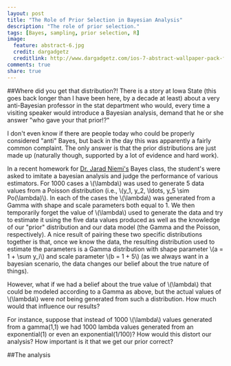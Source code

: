 ```yaml
---
layout: post
title: "The Role of Prior Selection in Bayesian Analysis"
description: "The role of prior selection."
tags: [Bayes, sampling, prior selection, R]
image:
  feature: abstract-6.jpg
  credit: dargadgetz
  creditlink: http://www.dargadgetz.com/ios-7-abstract-wallpaper-pack-for-iphone-5-and-ipod-touch-retina/
comments: true
share: true
---
```


##Where did you get that distribution?!
There is a story at Iowa State (this goes back longer than I have been here, 
by a decade at least) about a very anti-Bayesian professor in the stat department
who would, every time a visiting speaker would introduce a Bayesian analysis, 
demand that he or she answer "who gave your that prior!?" 

I don't even know if there are people today who could be
properly considered "anti" Bayes, but back in the day this was apparently
a fairly common complaint. The only answer is that the prior distributions
are just made up (naturally though, supported by a lot of evidence and hard work).

In a recent homework for [Dr. Jarad Niemi's](http://niemiconsulting.com) Bayes class,
the student's were asked to imitate a bayesian analysis and judge the performance
of various estimators. For 1000 cases a \\(\lambda\\) was used to generate 5 data 
values from a Poisson distribution (i.e., \\(y_1, y_2, \ldots, y_5 \sim Po(\lambda)\\).
In each of the cases the \\(\lambda\\) was generated from a 
Gamma with shape and scale parameters both equal to 1. 
We then temporarily forget the value of \\(\lambda\\) used to generate
the data and try to estimate it using the five data values produced
as well as the knowledge of our "prior" distribution and our data model
(the Gamma and the Poisson, respectively). A nice result of pairing these
two specific distributions together is that, once we know the data, 
the resulting distribution used to estimate the parameters is a Gamma 
distribution with shape parameter \\(a = 1 + \sum y_i\\) and scale parameter \\(b = 1 + 5\\)
(as we always want in a bayesian scenario, the data changes our belief
about the true nature of things).

However, what if we had a belief about the true value of \\(\lambda\\) that 
could be modeled according to a Gamma as above, but the actual values of \\(\lambda\\)
were _not_ being generated from such a distribution. How much would that influence
our results?

For instance, suppose that instead of 1000 \\(\lambda\\) values generated from a gamma(1,1)
we had 1000 lambda values generated from an exponential(1) or even an exponential(1/100)?
How would this distort our analysis? How important is it that we get our prior correct?

##The analysis


